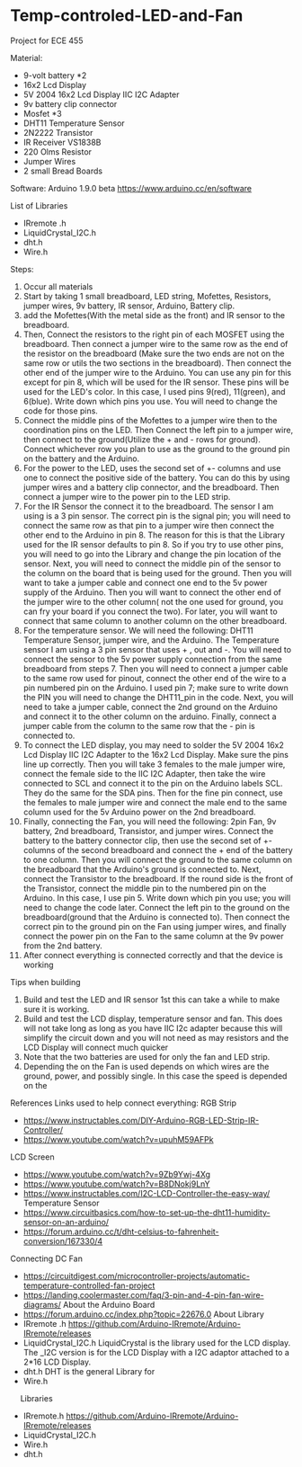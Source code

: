 # Temp-controled-LED-and-Fan
Project for ECE 455

Material:
-	9-volt battery *2
-	16x2 Lcd Display
-	5V 2004 16x2 Lcd Display IIC I2C Adapter 
-	9v battery clip connector
-	Mosfet *3
-	DHT11 Temperature Sensor
-	2N2222 Transistor
-	IR Receiver VS1838B
-	220 Olms Resistor
-	Jumper Wires
-	2 small Bread Boards


Software: Arduino 1.9.0 beta
https://www.arduino.cc/en/software 



List of Libraries
-	IRremote .h
-	LiquidCrystal_I2C.h
-	dht.h
-	Wire.h

Steps:
1. Occur all materials 
2. Start by taking 1 small breadboard, LED string, Mofettes, Resistors, jumper wires, 9v battery, IR sensor, Arduino, Battery clip. 
3. add the Mofettes(With the metal side as the front) and IR sensor to the breadboard. 
4. Then, Connect the resistors to the right pin of each MOSFET using the breadboard. Then connect a jumper wire to the same row as the end of the resistor on the breadboard (Make sure the two ends are not on the same row or utils the two sections in the breadboard). Then connect the other end of the jumper wire to the Arduino. You can use any pin for this except for pin 8, which will be used for the IR sensor. These pins will be used for the LED's color. In this case, I used pins 9(red), 11(green), and 6(blue). Write down which pins you use. You will need to change the code for those pins.
5. Connect the middle pins of the Mofettes to a jumper wire then to the coordination pins on the LED. Then Connect the left pin to a jumper wire, then connect to the ground(Utilize the + and - rows for ground). Connect whichever row you plan to use as the ground to the ground pin on the battery and the Arduino. 
6. For the power to the LED, uses the second set of +- columns and use one to connect the positive side of the battery. You can do this by using jumper wires and a battery clip connector, and the breadboard. Then connect a jumper wire to the power pin to the LED strip. 
7. For the IR Sensor the connect it to the breadboard. The sensor I am using is a 3 pin sensor. The correct pin is the signal pin; you will need to connect the same row as that pin to a jumper wire then connect the other end to the Arduino in pin 8. The reason for this is that the Library used for the IR sensor defaults to pin 8. So if you try to use other pins, you will need to go into the Library and change the pin location of the sensor. Next, you will need to connect the middle pin of the sensor to the column on the board that is being used for the ground. Then you will want to take a jumper cable and connect one end to the 5v power supply of the Arduino. Then you will want to connect the other end of the jumper wire to the other column( not the one used for ground, you can fry your board if you connect the two). For later, you will want to connect that same column to another column on the other breadboard. 
8. For the temperature sensor. We will need the following: DHT11 Temperature Sensor, jumper wire, and the Arduino. The Temperature sensor I am using a 3 pin sensor that uses + , out and -. You will need to connect the sensor to the 5v power supply connection from the same breadboard from steps 7. Then you will need to connect a jumper cable to the same row used for pinout, connect the other end of the wire to a pin numbered pin on the Arduino. I used pin 7; make sure to write down the PIN you will need to change the DHT11_pin in the code. Next, you will need to take a jumper cable, connect the 2nd ground on the Arduino and connect it to the other column on the arduino. Finally, connect a jumper cable from the column to the same row that the - pin is connected to. 
9. To connect the LED display, you may need to solder the 5V 2004 16x2 Lcd Display IIC I2C Adapter to the 16x2 Lcd Display. Make sure the pins line up correctly. Then you will take 3 females to the male jumper wire, connect the female side to the IIC I2C Adapter, then take the wire connected to SCL and connect it to the pin on the Arduino labels SCL. They do the same for the SDA pins. Then for the fine pin connect, use the females to male jumper wire and connect the male end to the same column used for the 5v Arduino power on the 2nd breadboard. 
10. Finally, connecting the Fan, you will need the following: 2pin Fan, 9v battery, 2nd breadboard, Transistor, and jumper wires. Connect the battery to the battery connector clip, then use the second set of +- columns of the second breadboard and connect the + end of the battery to one column. Then you will connect the ground to the same column on the breadboard that the Arduino's ground is connected to.  Next, connect the Transistor to the breadboard. If the round side is the front of the Transistor, connect the middle pin to the numbered pin on the Arduino. In this case, I use pin 5. Write down which pin you use; you will need to change the code later. Connect the left pin to the ground on the breadboard(ground that the Arduino is connected to). Then connect the correct pin to the ground pin on the Fan using jumper wires, and finally connect the power pin on the Fan to the same column at the 9v power from the 2nd battery.
11. After connect everything is connected correctly and that the device is working 



Tips when building
1.	Build and test the LED and IR sensor 1st this can take a while to make sure it is working. 
2.	Build and test the LCD display, temperature sensor and fan. This does will not take long as long as you have IIC I2c adapter because this will simplify the circuit down and you will not need as may resistors and the LCD Display will connect much quicker
3.	Note that the two batteries are used for only the fan and LED strip. 
4.	Depending the on the Fan is used depends on which wires are the ground, power, and possibly single. In this case the speed is depended on the

References Links used to help connect everything:
RGB Strip
-	https://www.instructables.com/DIY-Arduino-RGB-LED-Strip-IR-Controller/ 
-	https://www.youtube.com/watch?v=upuhM59AFPk 

LCD Screen 
-	 https://www.youtube.com/watch?v=9Zb9Ywj-4Xg
-	https://www.youtube.com/watch?v=B8DNokj9LnY
-	https://www.instructables.com/I2C-LCD-Controller-the-easy-way/ 
Temperature Sensor
-	 https://www.circuitbasics.com/how-to-set-up-the-dht11-humidity-sensor-on-an-arduino/
-	https://forum.arduino.cc/t/dht-celsius-to-fahrenheit-conversion/167330/4 

Connecting DC Fan
-	https://circuitdigest.com/microcontroller-projects/automatic-temperature-controlled-fan-project
-	https://landing.coolermaster.com/faq/3-pin-and-4-pin-fan-wire-diagrams/
About the Arduino Board
-	https://forum.arduino.cc/index.php?topic=22676.0 
About Library
-	IRremote .h
https://github.com/Arduino-IRremote/Arduino-IRremote/releases
-	LiquidCrystal_I2C.h
LiquidCrystal is the library used for the LCD display. The _I2C version is for the LCD Display with a I2C adaptor attached to a 2*16 LCD Display.
-	dht.h
DHT is the general Library for 
-	Wire.h

 
Libraries
-	IRremote.h 
https://github.com/Arduino-IRremote/Arduino-IRremote/releases
-	LiquidCrystal_I2C.h
-	Wire.h
-	dht.h

